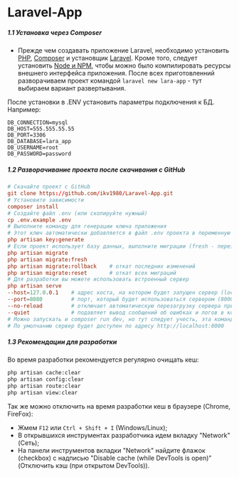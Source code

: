 # Laravel-App
##### 1.1 Установка через Composer
- Прежде чем создавать приложение Laravel, необходимо установить [PHP](https://php.net/), [Composer](https://getcomposer.org/) и установщик [Laravel](https://github.com/laravel/installer). Кроме того, следует установить [Node и NPM](https://nodejs.org/), чтобы можно было компилировать ресурсы внешнего интерфейса приложения.
После всех приготовленний разворачиваем проект командой
`laravel new lara-app` - тут выбираем вариант развертывания.

После установки в .ENV установить параметры подключения к БД. Например:
``` env
DB_CONNECTION=mysql
DB_HOST=555.555.55.55
DB_PORT=3306
DB_DATABASE=lara_app
DB_USERNAME=root
DB_PASSWORD=password
```
##### 1.2 Разворачивание проекта после скачивания с GitHub
``` conf
# Скачайте проект с GitHub
git clone https://github.com/ikv1980/Laravel-App.git
# Установите зависимости
composer install
# Создайте файл .env (или скопируйте нужный)
cp .env.example .env
# Выполните команду для генерации ключа приложения
# Этот ключ автоматически добавляется в файл .env проекта в переменную APP_KEY.
php artisan key:generate
# Если проект использует базу данных, выполните миграции (fresh - перезапись БД)
php artisan migrate
php artisan migrate:fresh
php artisan migrate:rollback    # откат последних изменений
php artisan migrate:reset       # откат всех миграций
# Для разработки вы можете использовать встроенный сервер
php artisan serve
--host=127.0.0.1    # адрес хоста, на котором будет запущен сервер (localhost)
--port=8080         # порт, который будет использоваться сервером (8000)
--no-reload         # отключает автоматическую перезагрузку сервера при изменении файлов
--quiet             # подавляет вывод сообщений об ошибках и логов в консоль
# Можно запускать и composer run dev, но тут следует учесть, эта команда запускает задачи, определенные в секции scripts файла composer.json
# По умолчанию сервер будет доступен по адресу http://localhost:8000
```
##### 1.3 Рекомендации для разработки
Во время разработки рекомендуется регулярно очищать кеш:
```bash
php artisan cache:clear
php artisan config:clear
php artisan route:clear
php artisan view:clear
```
Так же можно отключить на время разработки кеш в браузере (Chrome, FireFox):
- Жмем `F12` или `Ctrl + Shift + I` (Windows/Linux);
- В открывшихся инструментах разработчика идем вкладку "Network"(Сеть); 
- На панели инструментов вкладки "Network"  найдите флажок (checkbox) с надписью "Disable cache (while DevTools is open)"  (Отключить кэш (при открытом DevTools)).